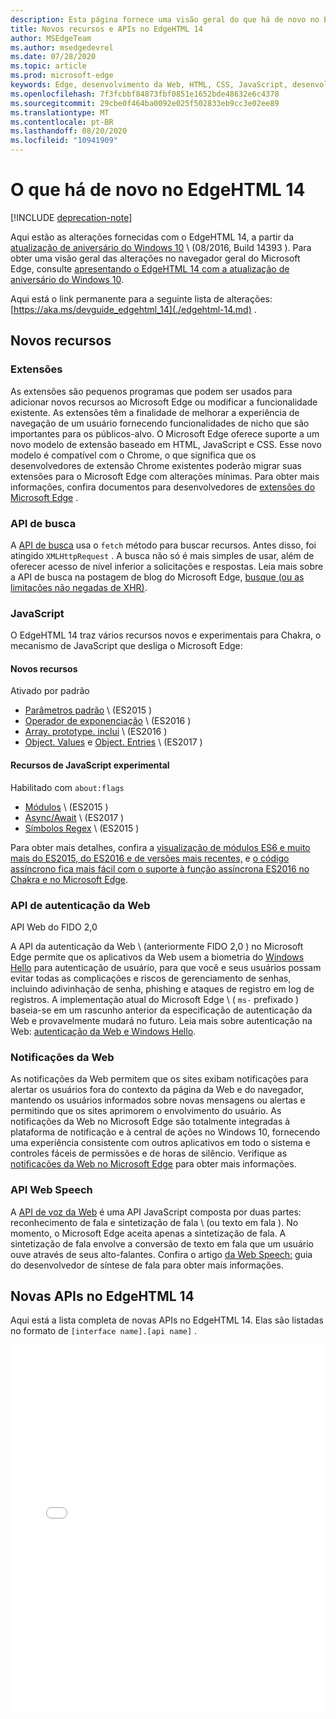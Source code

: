 ```yaml
---
description: Esta página fornece uma visão geral do que há de novo no EdgeHTML 14.
title: Novos recursos e APIs no EdgeHTML 14
author: MSEdgeTeam
ms.author: msedgedevrel
ms.date: 07/28/2020
ms.topic: article
ms.prod: microsoft-edge
keywords: Edge, desenvolvimento da Web, HTML, CSS, JavaScript, desenvolvedor
ms.openlocfilehash: 7f3fcbbf84873fbf0851e1652bde48632e6c4378
ms.sourcegitcommit: 29cbe0f464ba0092e025f502833eb9cc3e02ee89
ms.translationtype: MT
ms.contentlocale: pt-BR
ms.lasthandoff: 08/20/2020
ms.locfileid: "10941909"
---
```

# O que há de novo no EdgeHTML 14  

[!INCLUDE [deprecation-note](../../includes/legacy-edge-note.md)]  

Aqui estão as alterações fornecidas com o EdgeHTML 14, a partir da [atualização de aniversário do Windows 10](https://blogs.windows.com/windowsexperience/2016/06/29) \ (08/2016, Build 14393 \).  Para obter uma visão geral das alterações no navegador geral do Microsoft Edge, consulte [apresentando o EdgeHTML 14 com a atualização de aniversário do Windows 10](https://blogs.windows.com/msedgedev/2016/08/04).  

Aqui está o link permanente para a seguinte lista de alterações: [https://aka.ms/devguide_edgehtml_14](./edgehtml-14.md) .  

## Novos recursos  

### Extensões  

As extensões são pequenos programas que podem ser usados para adicionar novos recursos ao Microsoft Edge ou modificar a funcionalidade existente.  As extensões têm a finalidade de melhorar a experiência de navegação de um usuário fornecendo funcionalidades de nicho que são importantes para os públicos-alvo.  O Microsoft Edge oferece suporte a um novo modelo de extensão baseado em HTML, JavaScript e CSS.  Esse novo modelo é compatível com o Chrome, o que significa que os desenvolvedores de extensão Chrome existentes poderão migrar suas extensões para o Microsoft Edge com alterações mínimas.  Para obter mais informações, confira documentos para desenvolvedores de [extensões do Microsoft Edge](../../extensions/index.md) .  

### API de busca  
A [API de busca](https://fetch.spec.whatwg.org#fetch-api) usa o `fetch` método para buscar recursos.  Antes disso, foi atingido `XMLHttpRequest` .  A busca não só é mais simples de usar, além de oferecer acesso de nível inferior a solicitações e respostas.  Leia mais sobre a API de busca na postagem de blog do Microsoft Edge, [busque (ou as limitações não negadas de XHR)](https://blogs.windows.com/msedgedev/2016/05/24).  

### JavaScript  

O EdgeHTML 14 traz vários recursos novos e experimentais para Chakra, o mecanismo de JavaScript que desliga o Microsoft Edge:  

#### Novos recursos  

Ativado por padrão  

*   [Parâmetros padrão](https://developer.microsoft.com/microsoft-edge/platform/status/defaultparameteres6) \ (ES2015 \)
*   [Operador de exponenciação](https://developer.microsoft.com/microsoft-edge/platform/status/exponentiationoperatores2016) \ (ES2016 \)
*   [Array. prototype. inclui](https://developer.microsoft.com/microsoft-edge/platform/status/arrayprototypeincludeses2016) \ (ES2016 \)
*   [Object. Values](https://developer.mozilla.org/docs/Web/JavaScript/Reference/Global_Objects/Object/values) e [Object. Entries](https://developer.mozilla.org/docs/Web/JavaScript/Reference/Global_Objects/Object/entries) \ (ES2017 \)  

#### Recursos de JavaScript experimental  

Habilitado com `about:flags`  

*   [Módulos](https://blogs.windows.com/msedgedev/2016/05/17) \ (ES2015 \)  
*   [Async/Await](https://developer.microsoft.com/microsoft-edge/platform/status/asyncfunctionses2016) \ (ES2017 \)  
*   [Símbolos Regex](https://developer.microsoft.com/microsoft-edge/platform/status/regexpbuiltinses6) \ (ES2015 \)  

Para obter mais detalhes, confira a [visualização de módulos ES6 e muito mais do ES2015, do ES2016 e de versões mais recentes,](https://blogs.windows.com/msedgedev/2016/05/17) e [o código assíncrono fica mais fácil com o suporte à função assíncrona ES2016 no Chakra e no Microsoft Edge](https://blogs.windows.com/msedgedev/2015/09/30).  

### API de autenticação da Web  

API Web do FIDO 2,0  

A API da autenticação da Web \ (anteriormente FIDO 2,0 \) no Microsoft Edge permite que os aplicativos da Web usem a biometria do [Windows Hello](https://www.microsoft.com/windows/comprehensive-security) para autenticação de usuário, para que você e seus usuários possam evitar todas as complicações e riscos de gerenciamento de senhas, incluindo adivinhação de senha, phishing e ataques de registro em log de registros.  A implementação atual do Microsoft Edge \ ( `ms-` prefixado \) baseia-se em um rascunho anterior da especificação de autenticação da Web e provavelmente mudará no futuro.  Leia mais sobre autenticação na Web:  [autenticação da Web e Windows Hello](../windows-integration/web-authentication.md).

### Notificações da Web
As notificações da Web permitem que os sites exibam notificações para alertar os usuários fora do contexto da página da Web e do navegador, mantendo os usuários informados sobre novas mensagens ou alertas e permitindo que os sites aprimorem o envolvimento do usuário.  As notificações da Web no Microsoft Edge são totalmente integradas à plataforma de notificação e à central de ações no Windows 10, fornecendo uma experiência consistente com outros aplicativos em todo o sistema e controles fáceis de permissões e de horas de silêncio.  Verifique as [notificações da Web no Microsoft Edge](https://blogs.windows.com/msedgedev/2016/05/16) para obter mais informações.  

### API Web Speech
A [API de voz da Web](https://dvcs.w3.org/hg/speech-api/raw-file/tip/speechapi.html) é uma API JavaScript composta por duas partes: reconhecimento de fala e sintetização de fala \ (ou texto em fala \).  No momento, o Microsoft Edge aceita apenas a sintetização de fala.  A sintetização de fala envolve a conversão de texto em fala que um usuário ouve através de seus alto-falantes.  Confira o artigo [da Web Speech:](https://developer.mozilla.org/docs/Web/API/Web_Speech_API) guia do desenvolvedor de síntese de fala para obter mais informações.  

## Novas APIs no EdgeHTML 14

Aqui está a lista completa de novas APIs no EdgeHTML 14.  Elas são listadas no formato de `[interface name].[api name]` .  

<iframe height='585' scrolling='no' title='Novas APIs no EdgeHTML 14' src='//codepen.io/MSEdgeDev/embed/oWMEPE/?height=585&theme-id=23761&default-tab=result&embed-version=2' frameborder='no' allowtransparency='true' allowfullscreen='true' style='width: 100%;'>Veja a caneta <a href='https://codepen.io/MSEdgeDev/pen/oWMEPE/'> New APIs no EdgeHTML 14 </a> por MSEdgeDev ( <a href='https://codepen.io/MSEdgeDev'> @MSEdgeDev </a> ) em <a href='https://codepen.io'> CodePen </a> .</iframe>  
